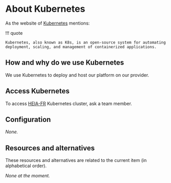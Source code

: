 # About Kubernetes

As the website of [Kubernetes](https://kubernetes.io/) mentions:

!!! quote

    Kubernetes, also known as K8s, is an open-source system for automating
    deployment, scaling, and management of containerized applications.

## How and why do we use Kubernetes

We use Kubernetes to deploy and host our platform on our provider.

## Access Kubernetes

To access [HEIA-FR](./about-heia-fr.md) Kubernetes cluster, ask a team member.

## Configuration

_None._

## Resources and alternatives

These resources and alternatives are related to the current item (in
alphabetical order).

_None at the moment._
